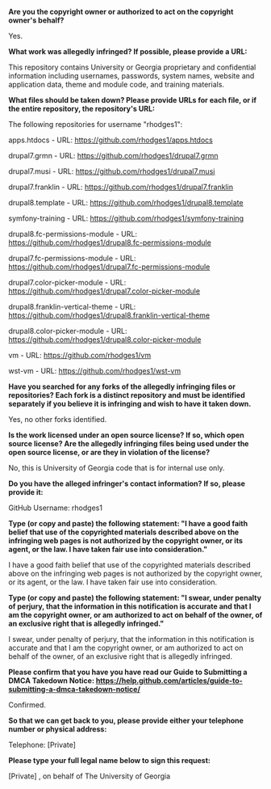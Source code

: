 __Are you the copyright owner or authorized to act on the copyright owner's behalf?__

Yes.

__What work was allegedly infringed? If possible, please provide a URL:__

This repository contains University or Georgia proprietary and confidential information including usernames, passwords, system names, website and application data, theme and module code, and training materials.

__What files should be taken down? Please provide URLs for each file, or if the entire repository, the repository's URL:__

The following repositories for username "rhodges1":

apps.htdocs - URL: https://github.com/rhodges1/apps.htdocs

drupal7.grmn - URL: https://github.com/rhodges1/drupal7.grmn

drupal7.musi - URL: https://github.com/rhodges1/drupal7.musi

drupal7.franklin - URL: https://github.com/rhodges1/drupal7.franklin

drupal8.template - URL: https://github.com/rhodges1/drupal8.template

symfony-training - URL: https://github.com/rhodges1/symfony-training

drupal8.fc-permissions-module - URL: https://github.com/rhodges1/drupal8.fc-permissions-module

drupal7.fc-permissions-module - URL: https://github.com/rhodges1/drupal7.fc-permissions-module

drupal7.color-picker-module - URL: https://github.com/rhodges1/drupal7.color-picker-module

drupal8.franklin-vertical-theme - URL: https://github.com/rhodges1/drupal8.franklin-vertical-theme

drupal8.color-picker-module - URL: https://github.com/rhodges1/drupal8.color-picker-module

vm - URL: https://github.com/rhodges1/vm

wst-vm - URL: https://github.com/rhodges1/wst-vm

__Have you searched for any forks of the allegedly infringing files or repositories? Each fork is a distinct repository and must be identified separately if you believe it is infringing and wish to have it taken down.__

Yes, no other forks identified.

__Is the work licensed under an open source license? If so, which open source license? Are the allegedly infringing files being used under the open source license, or are they in violation of the license?__

No, this is University of Georgia code that is for internal use only.

__Do you have the alleged infringer's contact information? If so, please provide it:__

GitHub Username: rhodges1

__Type (or copy and paste) the following statement: "I have a good faith belief that use of the copyrighted materials described above on the infringing web pages is not authorized by the copyright owner, or its agent, or the law. I have taken fair use into consideration."__

I have a good faith belief that use of the copyrighted materials described above on the infringing web pages is not authorized by the copyright owner, or its agent, or the law. I have taken fair use into consideration.

__Type (or copy and paste) the following statement: "I swear, under penalty of perjury, that the information in this notification is accurate and that I am the copyright owner, or am authorized to act on behalf of the owner, of an exclusive right that is allegedly infringed."__

I swear, under penalty of perjury, that the information in this notification is accurate and that I am the copyright owner, or am authorized to act on behalf of the owner, of an exclusive right that is allegedly infringed.

__Please confirm that you have you have read our Guide to Submitting a DMCA Takedown Notice: https://help.github.com/articles/guide-to-submitting-a-dmca-takedown-notice/__

Confirmed.

__So that we can get back to you, please provide either your telephone number or physical address:__

Telephone: [Private]  

__Please type your full legal name below to sign this request:__

[Private] , on behalf of The University of Georgia
